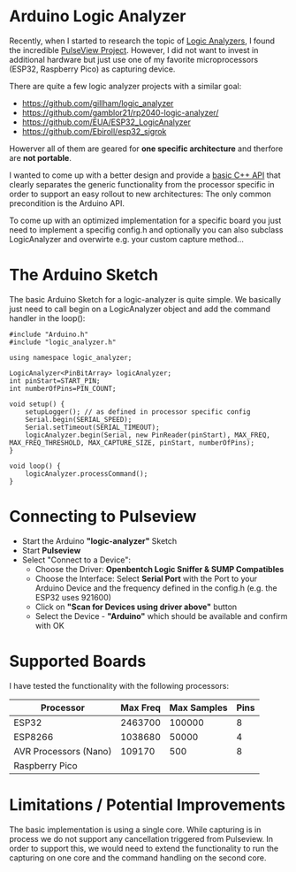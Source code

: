 # Arduino Logic Analyzer

Recently, when I started to research the topic of [Logic Analyzers](https://en.wikipedia.org/wiki/Logic_analyzer), I found the incredible [PulseView Project](https://sigrok.org/wiki/PulseView). However, I did not want to invest in additional hardware but just use one of my favorite microprocessors (ESP32, Raspberry Pico) as capturing device.

There are quite a few logic analyzer projects with a similar goal:

- https://github.com/gillham/logic_analyzer
- https://github.com/gamblor21/rp2040-logic-analyzer/
- https://github.com/EUA/ESP32_LogicAnalyzer
- https://github.com/Ebiroll/esp32_sigrok

Howerver all of them are geared for __one specific architecture__ and therfore are __not portable__.

I wanted to come up with a better design and provide a [basic C++ API](https://pschatzmann.github.io/logic-analyzer/html/annotated.html) that clearly separates the generic functionality from the processor specific in order to support an easy rollout to new architectures: The only common precondition is the Arduino API. 

To come up with an optimized implementation for a specific board you just need to implement a specifig config.h and optionally you can also subclass LogicAnalyzer and overwirte e.g. your custom capture method...

# The Arduino Sketch

The basic Arduino Sketch for a logic-analyzer is quite simple. We basically just need to call begin on a LogicAnalyzer object and add the command handler in the loop():

```
#include "Arduino.h"
#include "logic_analyzer.h"

using namespace logic_analyzer;  

LogicAnalyzer<PinBitArray> logicAnalyzer;
int pinStart=START_PIN;
int numberOfPins=PIN_COUNT;

void setup() {
    setupLogger(); // as defined in processor specific config
    Serial.begin(SERIAL_SPEED);  
    Serial.setTimeout(SERIAL_TIMEOUT);
    logicAnalyzer.begin(Serial, new PinReader(pinStart), MAX_FREQ, MAX_FREQ_THRESHOLD, MAX_CAPTURE_SIZE, pinStart, numberOfPins);
}

void loop() {
    logicAnalyzer.processCommand();
}
```


# Connecting to Pulseview

- Start the Arduino __"logic-analyzer"__ Sketch
- Start __Pulseview__
- Select "Connect to a Device":
    - Choose the Driver: __Openbentch Logic Sniffer & SUMP Compatibles__
    - Choose the Interface: Select __Serial Port__ with the Port to your Arduino Device and the frequency defined in the config<Device>.h (e.g. the ESP32 uses 921600)
    - Click on __"Scan for Devices using driver above"__ button
    - Select the Device - __"Arduino"__ which should be available and confirm with OK



# Supported Boards

I have tested the functionality with the following processors:

|Processor               | Max Freq  | Max Samples | Pins |
|------------------------|-----------|-------------|------|
|ESP32                   |   2463700 |      100000 |    8 |
|ESP8266                 |   1038680 |       50000 |    4 |
|AVR Processors (Nano)   |    109170 |         500 |    8 |
|Raspberry Pico          |           |             |      |


# Limitations / Potential Improvements

The basic implementation is using a single core. While capturing is in process we do not support any cancellation triggered from Pulseview.
In order to support this, we would need to extend the functionality to run the capturing on one core and the command handling on the second core.
